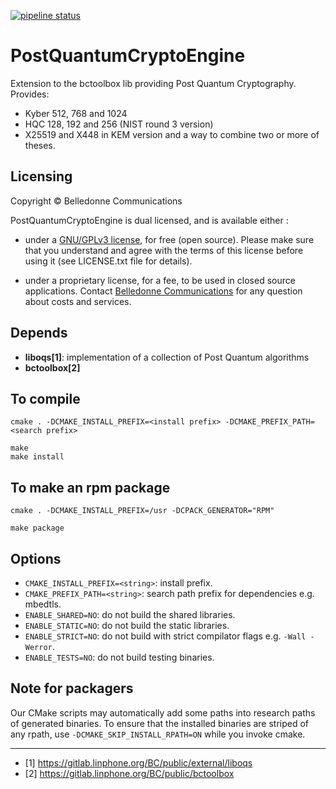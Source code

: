 [![pipeline status](https://gitlab.linphone.org/BC/private/postquantumcryptoengine/badges/master/pipeline.svg)](https://gitlab.linphone.org/BC/private/postquantumcryptoengine/commits/master)

PostQuantumCryptoEngine
=======================

Extension to the bctoolbox lib providing Post Quantum Cryptography.
Provides:
- Kyber 512, 768 and 1024
- HQC 128, 192 and 256 (NIST round 3 version)
- X25519 and X448 in KEM version
and a way to combine two or more of theses.

Licensing
---------

Copyright © Belledonne Communications

PostQuantumCryptoEngine is dual licensed, and is available either :

 - under a [GNU/GPLv3 license](https://www.gnu.org/licenses/gpl-3.0.en.html), for free (open source). Please make sure that you understand and agree with the terms of this license before using it (see LICENSE.txt file for details).

 - under a proprietary license, for a fee, to be used in closed source applications. Contact [Belledonne Communications](https://www.linphone.org/contact) for any question about costs and services.


Depends
-------

- **liboqs[1]**: implementation of a collection of Post Quantum algorithms
- **bctoolbox[2]**


To compile
----------

	cmake . -DCMAKE_INSTALL_PREFIX=<install prefix> -DCMAKE_PREFIX_PATH=<search prefix>

	make
	make install


To make an rpm package
----------------------

	cmake . -DCMAKE_INSTALL_PREFIX=/usr -DCPACK_GENERATOR="RPM"

	make package


Options
-------

- `CMAKE_INSTALL_PREFIX=<string>`: install prefix.
- `CMAKE_PREFIX_PATH=<string>`: search path prefix for dependencies e.g. mbedtls.
- `ENABLE_SHARED=NO`: do not build the shared libraries.
- `ENABLE_STATIC=NO`: do not build the static libraries.
- `ENABLE_STRICT=NO`: do not build with strict compilator flags e.g. `-Wall -Werror`.
- `ENABLE_TESTS=NO`: do not build testing binaries.



Note for packagers
------------------

Our CMake scripts may automatically add some paths into research paths of generated binaries.
To ensure that the installed binaries are striped of any rpath, use `-DCMAKE_SKIP_INSTALL_RPATH=ON`
while you invoke cmake.

--------------------

- [1] <https://gitlab.linphone.org/BC/public/external/liboqs>
- [2] <https://gitlab.linphone.org/BC/public/bctoolbox>

